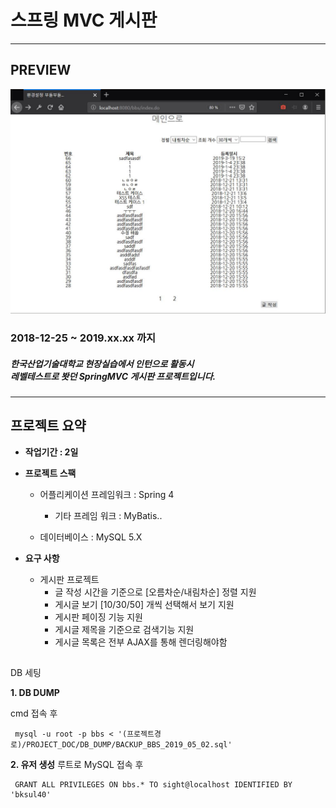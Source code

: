 # 스프링 MVC 게시판

****
## PREVIEW
![progress](PROJECT_DOC/README_IMG/MainPage.JPG)<br>


### 2018-12-25 ~ 2019.xx.xx 까지

##### 한국산업기술대학교 현장실습에서 인턴으로 활동시 <br> 레벨테스트로 봣던 SpringMVC 게시판 프로젝트입니다. 

****

## 프로젝트 요약
* **작업기간 : 2일**
* **프로젝트 스팩**
    - 어플리케이션 프레임워크 : Spring 4
      + 기타 프레임 워크 : MyBatis..      

    - 데이터베이스 : MySQL 5.X

* **요구 사항**
    - 게시판 프로젝트
      + 글 작성 시간을 기준으로 [오름차순/내림차순] 정렬 지원
      + 게시글 보기 [10/30/50] 개씩 선택해서 보기 지원
      + 게시판 페이징 기능 지원
      + 게시글 제목을 기준으로 검색기능 지원
      + 게시글 목록은 전부 AJAX를 통해 렌더링해야함


## 
DB 세팅 

**1. DB DUMP** 

cmd 접속 후

```
 mysql -u root -p bbs < '(프로젝트경로)/PROJECT_DOC/DB_DUMP/BACKUP_BBS_2019_05_02.sql'
```



**2. 유저 생성**
루트로 MySQL 접속 후

```
 GRANT ALL PRIVILEGES ON bbs.* TO sight@localhost IDENTIFIED BY 'bksul40'
```

